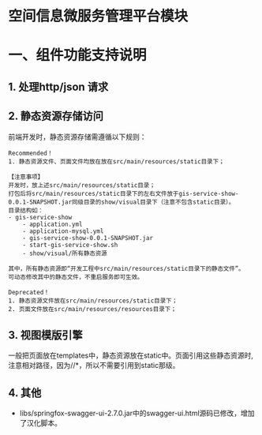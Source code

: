 # 空间信息微服务管理平台模块

# 一、组件功能支持说明
## 1. 处理http/json 请求
## 2. 静态资源存储访问
前端开发时，静态资源存储需遵循以下规则：
```
Recommended！
1. 静态资源文件、页面文件均放在放在src/main/resources/static目录下；

【注意事项】
开发时，放上述src/main/resources/static目录；
打包后将src/main/resources/static目录下的左右文件放于gis-service-show-0.0.1-SNAPSHOT.jar同级目录的show/visual目录下（注意不包含static目录）。
目录结构如：
- gis-service-show
    - application.yml
    - application-mysql.yml
    - gis-service-show-0.0.1-SNAPSHOT.jar
    - start-gis-service-show.sh
    - show/visual/所有静态资源
    
其中，所有静态资源即“开发工程中src/main/resources/static目录下的静态文件”。
可动态修改其中的静态文件，不重启服务即可生效。
```

```
Deprecated！
1. 静态资源文件放在src/main/resources/static目录下；
2. 页面文件放在src/main/resources/resources目录下；
```

## 3. 视图模版引擎
一般把页面放在templates中，静态资源放在static中。页面引用这些静态资源时,注意相对路径，因为//*，所以不需要引用到static那级。


## 4. 其他
- libs/springfox-swagger-ui-2.7.0.jar中的swagger-ui.html源码已修改，增加了汉化脚本。
